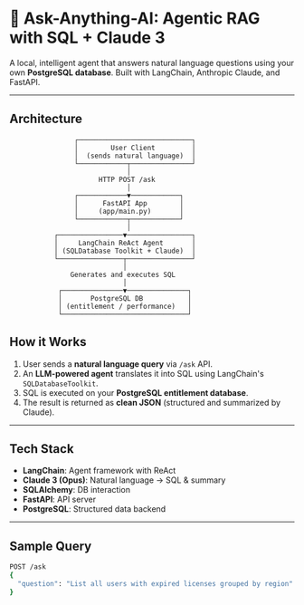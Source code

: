 # 🤖 Ask-Anything-AI: Agentic RAG with SQL + Claude 3

A local, intelligent agent that answers natural language questions using your own **PostgreSQL database**. Built with LangChain, Anthropic Claude, and FastAPI.

---
## Architecture

                    ┌────────────────────────────┐
                    │        User Client         │
                    │  (sends natural language)  │
                    └────────────┬───────────────┘
                                 │
                          HTTP POST /ask
                                 │
                    ┌────────────▼────────────┐
                    │      FastAPI App        │
                    │     (app/main.py)       │
                    └────────────┬────────────┘
                                 │
               ┌────────────────▼────────────────┐
               │     LangChain ReAct Agent       │
               │ (SQLDatabase Toolkit + Claude)  │
               └────────────────┬────────────────┘
                                │
                   Generates and executes SQL
                                │
                ┌───────────────▼───────────────┐
                │       PostgreSQL DB           │
                │ (entitlement / performance)   │
                └───────────────────────────────┘


## How it Works

1. User sends a **natural language query** via `/ask` API.
2. An **LLM-powered agent** translates it into SQL using LangChain's `SQLDatabaseToolkit`.
3. SQL is executed on your **PostgreSQL entitlement database**.
4. The result is returned as **clean JSON** (structured and summarized by Claude).

---

## Tech Stack

- **LangChain**: Agent framework with ReAct
- **Claude 3 (Opus)**: Natural language → SQL & summary
- **SQLAlchemy**: DB interaction
- **FastAPI**: API server
- **PostgreSQL**: Structured data backend

---

## Sample Query

```bash
POST /ask
{
  "question": "List all users with expired licenses grouped by region"
}

